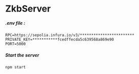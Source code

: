 # ZkbServer

##### .env file : 

```
RPC=https://sepolia.infura.io/v3/************************
PRIVATE_KEY=***********fcedffecda5c639568a869e90
PORT=5000
```

##### Start the server

```
npm start
```